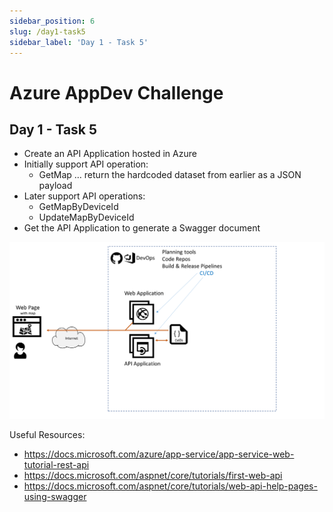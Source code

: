 ```yaml
---
sidebar_position: 6
slug: /day1-task5
sidebar_label: 'Day 1 - Task 5'
---
```

# Azure AppDev Challenge

## Day 1 - Task 5

- Create an API Application hosted in Azure
- Initially support API operation:
  - GetMap … return the hardcoded dataset from earlier as a JSON payload
- Later support API operations:
  - GetMapByDeviceId
  - UpdateMapByDeviceId
- Get the API Application to generate a Swagger document

![](../images/slide08.png)

Useful Resources:

- <https://docs.microsoft.com/azure/app-service/app-service-web-tutorial-rest-api>
- <https://docs.microsoft.com/aspnet/core/tutorials/first-web-api>
- <https://docs.microsoft.com/aspnet/core/tutorials/web-api-help-pages-using-swagger>